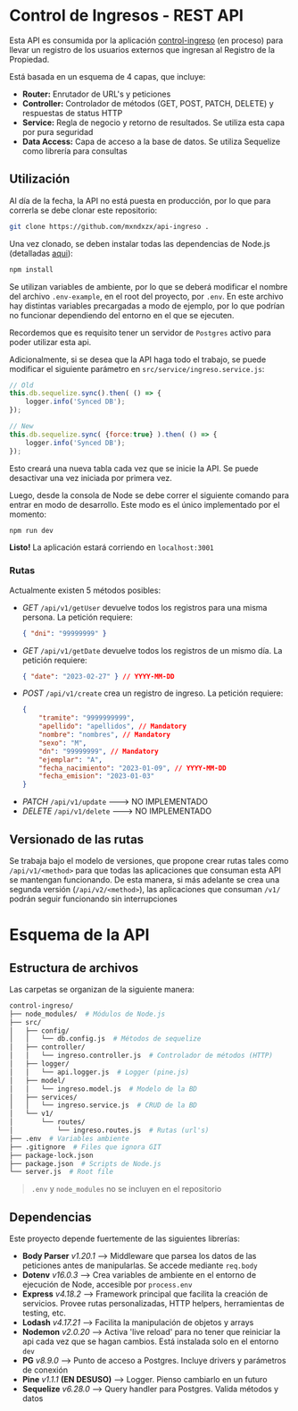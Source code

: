 # Control de Ingresos - REST API
Esta API es consumida por la aplicación [control-ingreso](https://github.com/mxndxzx/control-ingreso) (en proceso) para llevar un registro de los usuarios externos que ingresan al Registro de la Propiedad.

Está basada en un esquema de 4 capas, que incluye:

- **Router:** Enrutador de URL's y peticiones
- **Controller:** Controlador de métodos (GET, POST, PATCH, DELETE) y respuestas de status HTTP
- **Service:** Regla de negocio y retorno de resultados. Se utiliza esta capa por pura seguridad
- **Data Access:** Capa de acceso a la base de datos. Se utiliza Sequelize como librería para consultas

## Utilización
Al día de la fecha, la API no está puesta en producción, por lo que para correrla se debe clonar este repositorio:

```bash
git clone https://github.com/mxndxzx/api-ingreso .
```

Una vez clonado, se deben instalar todas las dependencias de Node.js (detalladas [aqui](#dependencias)):

```bash
npm install
```

Se utilizan variables de ambiente, por lo que se deberá modificar el nombre del archivo `.env-example`, en el root del proyecto, por `.env`. En este archivo hay distintas variables precargadas a modo de ejemplo, por lo que podrían no funcionar dependiendo del entorno en el que se ejecuten.

Recordemos que es requisito tener un servidor de `Postgres` activo para poder utilizar esta api.

Adicionalmente, si se desea que la API haga todo el trabajo, se puede modificar el siguiente parámetro en `src/service/ingreso.service.js`:

```javascript
// Old
this.db.sequelize.sync().then( () => {
    logger.info('Synced DB');
});

// New
this.db.sequelize.sync( {force:true} ).then( () => {
    logger.info('Synced DB');
});
```

Esto creará una nueva tabla cada vez que se inicie la API. Se puede desactivar una vez iniciada por primera vez.

Luego, desde la consola de Node se debe correr el siguiente comando para entrar en modo de desarrollo. Este modo es el único implementado por el momento:

```bash
npm run dev
```

**Listo!** La aplicación estará corriendo en `localhost:3001`


### Rutas
Actualmente existen 5 métodos posibles:

- *GET* `/api/v1/getUser` devuelve todos los registros para una misma persona. La petición requiere:
    ```json
    { "dni": "99999999" }
    ```
- *GET* `/api/v1/getDate` devuelve todos los registros de un mismo día. La petición requiere:
    ```json
    { "date": "2023-02-27" } // YYYY-MM-DD
    ```
- *POST* `/api/v1/create` crea un registro de ingreso. La petición requiere:
    ```json
    {
        "tramite": "9999999999",
        "apellido": "apellidos", // Mandatory
        "nombre": "nombres", // Mandatory
        "sexo": "M",
        "dn": "99999999", // Mandatory
        "ejemplar": "A",
        "fecha_nacimiento": "2023-01-09", // YYYY-MM-DD
        "fecha_emision": "2023-01-03"
    }
    ```
- *PATCH* `/api/v1/update` ---> NO IMPLEMENTADO
- *DELETE* `/api/v1/delete` ---> NO IMPLEMENTADO

## Versionado de las rutas
Se trabaja bajo el modelo de versiones, que propone crear rutas tales como `/api/v1/<method>` para que todas las aplicaciones que consuman esta API se mantengan funcionando. De esta manera, si más adelante se crea una segunda versión (`/api/v2/<method>`), las aplicaciones que consuman `/v1/` podrán seguir funcionando sin interrupciones

# Esquema de la API

## Estructura de archivos
Las carpetas se organizan de la siguiente manera:
```bash
control-ingreso/
├── node_modules/  # Módulos de Node.js
├── src/
│   ├── config/
│   │   └── db.config.js  # Métodos de sequelize
│   ├── controller/
│   │   └── ingreso.controller.js  # Controlador de métodos (HTTP)
│   ├── logger/
│   │   └── api.logger.js  # Logger (pine.js)
│   ├── model/
│   │   └── ingreso.model.js  # Modelo de la BD
│   ├── services/
│   │   └── ingreso.service.js  # CRUD de la BD
│   └── v1/
│       └── routes/
│           └── ingreso.routes.js  # Rutas (url's)
├── .env  # Variables ambiente
├── .gitignore  # Files que ignora GIT
├── package-lock.json
├── package.json  # Scripts de Node.js
└── server.js  # Root file
```

> `.env` y `node_modules` no se incluyen en el repositorio

## Dependencias
Este proyecto depende fuertemente de las siguientes librerías:

- **Body Parser** *v1.20.1* --> Middleware que parsea los datos de las peticiones antes de manipularlas. Se accede mediante `req.body`
- **Dotenv** *v16.0.3* --> Crea variables de ambiente en el entorno de ejecución de Node, accesible por `process.env`
- **Express** *v4.18.2* --> Framework principal que facilita la creación de servicios. Provee rutas personalizadas, HTTP helpers, herramientas de testing, etc.
- **Lodash** *v4.17.21* --> Facilita la manipulación de objetos y arrays
- **Nodemon** *v2.0.20* --> Activa 'live reload' para no tener que reiniciar la api cada vez que se hagan cambios. Está instalada solo en el entorno `dev`
- **PG** *v8.9.0* --> Punto de acceso a Postgres. Incluye drivers y parámetros de conexión
- **Pine** *v1.1.1* **(EN DESUSO)** --> Logger. Pienso cambiarlo en un futuro
- **Sequelize** *v6.28.0* --> Query handler para Postgres. Valida métodos y datos